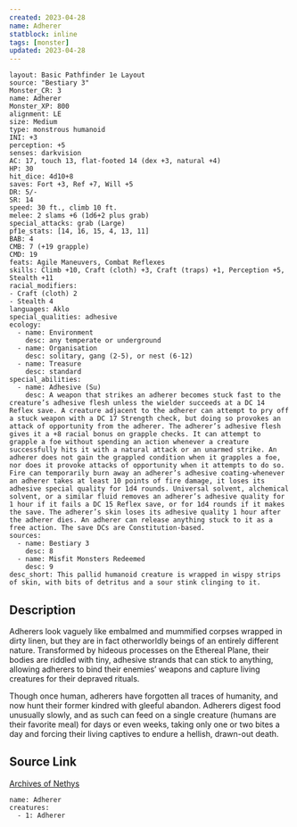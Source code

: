 ```yaml
---
created: 2023-04-28
name: Adherer
statblock: inline
tags: [monster]
updated: 2023-04-28
---
```

```statblock
layout: Basic Pathfinder 1e Layout
source: "Bestiary 3"
Monster_CR: 3
name: Adherer
Monster_XP: 800
alignment: LE
size: Medium
type: monstrous humanoid
INI: +3
perception: +5
senses: darkvision
AC: 17, touch 13, flat-footed 14 (dex +3, natural +4)
HP: 30
hit_dice: 4d10+8
saves: Fort +3, Ref +7, Will +5
DR: 5/-
SR: 14
speed: 30 ft., climb 10 ft.
melee: 2 slams +6 (1d6+2 plus grab)
special_attacks: grab (Large)
pf1e_stats: [14, 16, 15, 4, 13, 11]
BAB: 4
CMB: 7 (+19 grapple)
CMD: 19
feats: Agile Maneuvers, Combat Reflexes
skills: Climb +10, Craft (cloth) +3, Craft (traps) +1, Perception +5, Stealth +11
racial_modifiers:
- Craft (cloth) 2
- Stealth 4
languages: Aklo
special_qualities: adhesive
ecology:
  - name: Environment
    desc: any temperate or underground
  - name: Organisation
    desc: solitary, gang (2-5), or nest (6-12)
  - name: Treasure
    desc: standard
special_abilities:
  - name: Adhesive (Su)
    desc: A weapon that strikes an adherer becomes stuck fast to the creature’s adhesive flesh unless the wielder succeeds at a DC 14 Reflex save. A creature adjacent to the adherer can attempt to pry off a stuck weapon with a DC 17 Strength check, but doing so provokes an attack of opportunity from the adherer. The adherer’s adhesive flesh gives it a +8 racial bonus on grapple checks. It can attempt to grapple a foe without spending an action whenever a creature successfully hits it with a natural attack or an unarmed strike. An adherer does not gain the grappled condition when it grapples a foe, nor does it provoke attacks of opportunity when it attempts to do so. Fire can temporarily burn away an adherer’s adhesive coating-whenever an adherer takes at least 10 points of fire damage, it loses its adhesive special quality for 1d4 rounds. Universal solvent, alchemical solvent, or a similar fluid removes an adherer’s adhesive quality for 1 hour if it fails a DC 15 Reflex save, or for 1d4 rounds if it makes the save. The adherer’s skin loses its adhesive quality 1 hour after the adherer dies. An adherer can release anything stuck to it as a free action. The save DCs are Constitution-based.
sources:
  - name: Bestiary 3
    desc: 8
  - name: Misfit Monsters Redeemed
    desc: 9
desc_short: This pallid humanoid creature is wrapped in wispy strips of skin, with bits of detritus and a sour stink clinging to it.
```
## Description
Adherers look vaguely like embalmed and mummified corpses wrapped in dirty linen, but they are in fact otherworldly beings of an entirely different nature. Transformed by hideous processes on the Ethereal Plane, their bodies are riddled with tiny, adhesive strands that can stick to anything, allowing adherers to bind their enemies’ weapons and capture living creatures for their depraved rituals.

Though once human, adherers have forgotten all traces of humanity, and now hunt their former kindred with gleeful abandon. Adherers digest food unusually slowly, and as such can feed on a single creature (humans are their favorite meal) for days or even weeks, taking only one or two bites a day and forcing their living captives to endure a hellish, drawn-out death.
## Source Link
[Archives of Nethys](https://aonprd.com/MonsterDisplay.aspx?ItemName=Adherer)
```encounter-table
name: Adherer
creatures:
  - 1: Adherer
```

